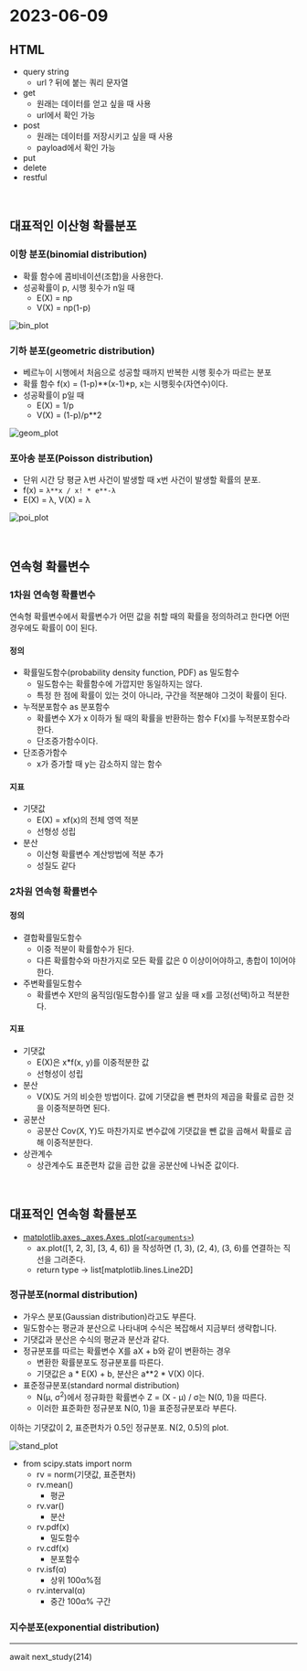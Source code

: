 # 2023-06-09

## HTML
* query string
  * url ? 뒤에 붙는 쿼리 문자열
* get
  * 원래는 데이터를 얻고 싶을 때 사용
  * url에서 확인 가능
* post
  * 원래는 데이터를 저장시키고 싶을 때 사용
  * payload에서 확인 가능
* put
* delete
* restful

<br/>

## 대표적인 이산형 확률분포

### 이항 분포(binomial distribution)

* 확률 함수에 콤비네이션(조합)을 사용한다.
* 성공확률이 p, 시행 횟수가 n일 때
  * E(X) = np
  * V(X) = np(1-p)

![bin_plot](./bin_plot.jpg)

### 기하 분포(geometric distribution)
* 베르누이 시행에서 처음으로 성공할 때까지 반복한 시행 횟수가 따르는 분포
* 확률 함수 f(x) = (1-p)**(x-1)*p, x는 시행횟수(자연수)이다.
* 성공확률이 p일 때
  * E(X) = 1/p
  * V(X) = (1-p)/p**2

![geom_plot](./geom_plot.jpg)

### 포아송 분포(Poisson distribution)
* 단위 시간 당 평균 λ번 사건이 발생할 때 x번 사건이 발생할 확률의 분포.
* f(x) = `λ**x / x! * e**-λ`
* E(X) = λ, V(X) = λ

![poi_plot](./poi_plot.jpg)

<br/>

## 연속형 확률변수

### 1차원 연속형 확률변수
연속형 확률변수에서 확률변수가 어떤 값을 취할 때의 확률을 정의하려고 한다면 어떤 경우에도 확률이 0이 된다.

#### **정의**
* 확률밀도함수(probability density function, PDF) as 밀도함수
  * 밀도함수는 확률함수에 가깝지만 동일하지는 않다.
  * 특정 한 점에 확률이 있는 것이 아니라, 구간을 적분해야 그것이 확률이 된다.
* 누적분포함수 as 분포함수
  * 확률변수 X가 x 이하가 될 때의 확률을 반환하는 함수 F(x)를 누적분포함수라 한다.
  * 단조증가함수이다.
* 단조증가함수
  * x가 증가할 때 y는 감소하지 않는 함수

#### **지표**
* 기댓값
  * E(X) = xf(x)의 전체 영역 적분
  * 선형성 성립
* 분산
  * 이산형 확률변수 계산방법에 적분 추가
  * 성질도 같다

### 2차원 연속형 확률변수

#### **정의**
* 결합확률밀도함수
  * 이중 적분이 확률함수가 된다.
  * 다른 확률함수와 마찬가지로 모든 확률 값은 0 이상이어야하고, 총합이 1이어야한다.
* 주변확률밀도함수
  * 확률변수 X만의 움직임(밀도함수)를 알고 싶을 때 x를 고정(선택)하고 적분한다.

#### **지표**
* 기댓값
  * E(X)은 x*f(x, y)를 이중적분한 값
  * 선형성이 성립
* 분산
  * V(X)도 거의 비슷한 방법이다. 값에 기댓값을 뺀 편차의 제곱을 확률로 곱한 것을 이중적분하면 된다.
* 공분산
  * 공분산 Cov(X, Y)도 마찬가지로 변수값에 기댓값을 뺀 값을 곱해서 확률로 곱해 이중적분한다.
* 상관계수
  * 상관계수도 표준편차 값을 곱한 값을 공분산에 나눠준 값이다.

<br/>

## 대표적인 연속형 확률분포

* [matplotlib.axes._axes.Axes .plot(`<arguments>`)](https://matplotlib.org/stable/api/_as_gen/matplotlib.axes.Axes.plot.html)
  * ax.plot([1, 2, 3], [3, 4, 6]) 을 작성하면 (1, 3), (2, 4), (3, 6)를 연결하는 직선을 그려준다.
  * return type -> list[matplotlib.lines.Line2D]
### 정규분포(normal distribution)
* 가우스 분포(Gaussian distribution)라고도 부른다.
* 밀도함수는 평균과 분산으로 나타내며 수식은 복잡해서 지금부터 생략합니다.
* 기댓값과 분산은 수식의 평균과 분산과 같다.
* 정규분포를 따르는 확률변수 X를 aX + b와 같이 변환하는 경우
  * 변환한 확률분포도 정규분포를 따른다.
  * 기댓값은 a * E(X) + b, 분산은 a**2 * V(X) 이다.
* 표준정규분포(standard normal distribution)
  * N(μ, σ<sup>2</sup>)에서 정규화한 확률변수 Z = (X - μ) / σ는 N(0, 1)을 따른다.
  * 이러한 표준화한 정규분포 N(0, 1)을 표준정규분포라 부른다.

이하는 기댓값이 2, 표준편차가 0.5인 정규분포. N(2, 0.5)의 plot.

![stand_plot](./stand_plot.jpg)

* from scipy.stats import norm
  * rv = norm(기댓값, 표준편차)
  * rv.mean()
    * 평균
  * rv.var()
    * 분산
  * rv.pdf(x)
    * 밀도함수
  * rv.cdf(x)
    * 분포함수
  * rv.isf(α)
    * 상위 100α%점
  * rv.interval(α)
    * 중간 100α% 구간

### 지수분포(exponential distribution)

---
await next_study(214)

